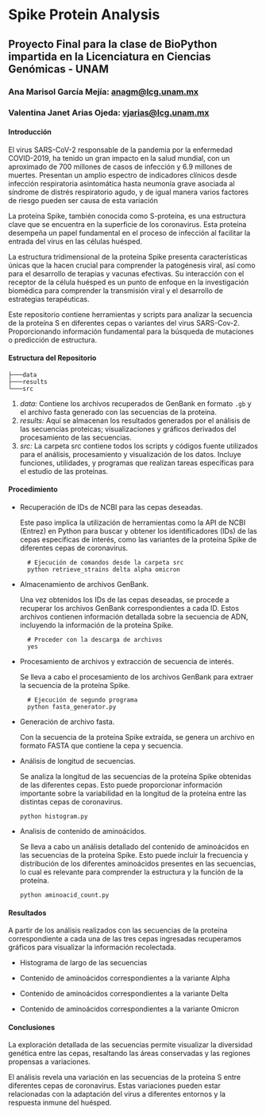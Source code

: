 # Spike Protein Analysis
## Proyecto Final para la clase de BioPython impartida en la Licenciatura en Ciencias Genómicas - UNAM
### Ana Marisol García Mejía: anagm@lcg.unam.mx
### Valentina Janet Arias Ojeda: vjarias@lcg.unam.mx
#### Introducción
El virus SARS-CoV-2 responsable de la pandemia por la enfermedad COVID-2019, ha tenido un gran impacto en la salud mundial, con un aproximado de 700 millones de casos de infección y 6.9 millones de muertes. Presentan un amplio espectro de indicadores clínicos desde infección respiratoria asintomática hasta neumonía grave asociada al síndrome de distrés respiratorio agudo, y de igual manera varios factores de riesgo pueden ser causa de esta variación

La proteína Spike, también conocida como S-proteína, es una estructura clave que se encuentra en la superficie de los coronavirus. Esta proteína desempeña un papel fundamental en el proceso de infección al facilitar la entrada del virus en las células huésped.

La estructura tridimensional de la proteína Spike presenta características únicas que la hacen crucial para comprender la patogénesis viral, así como para el desarrollo de terapias y vacunas efectivas. Su interacción con el receptor de la célula huésped es un punto de enfoque en la investigación biomédica para comprender la transmisión viral y el desarrollo de estrategias terapéuticas.

Este repositorio contiene herramientas y scripts para analizar la secuencia de la proteína S en diferentes cepas o variantes del virus SARS-Cov-2. Proporcionando información fundamental para la búsqueda de mutaciones o predicción de estructura.

#### Estructura del Repositorio
```
├───data
├───results
└───src
```
1. *data:* 
Contiene los archivos recuperados de GenBank en formato ```.gb``` y el archivo fasta generado con las secuencias de la proteína. 
2. *results:*
Aquí se almacenan los resultados generados por el análisis de las secuencias proteicas; visualizaciones y gráficos derivados del procesamiento de las secuencias.
3. *src:*
La carpeta src contiene todos los scripts y códigos fuente utilizados para el análisis, procesamiento y visualización de los datos. Incluye funciones, utilidades, y programas que realizan tareas específicas para el estudio de las proteínas.
#### Procedimiento
- Recuperación de IDs de NCBI para las cepas deseadas.

  Este paso implica la utilización de herramientas como la API de NCBI (Entrez) en Python para buscar y obtener los identificadores (IDs) de las cepas específicas de interés, como las variantes de la proteína Spike de diferentes cepas de coronavirus.
  ```
    # Ejecución de comandos desde la carpeta src
    python retrieve_strains delta alpha omicron
  ```
- Almacenamiento de archivos GenBank.

  Una vez obtenidos los IDs de las cepas deseadas, se procede a recuperar los archivos GenBank correspondientes a cada ID. Estos archivos contienen información detallada sobre la secuencia de ADN, incluyendo la información de la proteína Spike.
  ```
    # Proceder con la descarga de archivos
    yes
  ```
- Procesamiento de archivos y extracción de secuencia de interés.

  Se lleva a cabo el procesamiento de los archivos GenBank para extraer la secuencia de la proteína Spike.
  ```
    # Ejecución de segundo programa
    python fasta_generator.py
  ```
- Generación de archivo fasta.

  Con la secuencia de la proteína Spike extraída, se genera un archivo en formato FASTA que contiene la cepa y secuencia.

- Análisis de longitud de secuencias.

  Se analiza la longitud de las secuencias de la proteína Spike obtenidas de las diferentes cepas. Esto puede proporcionar información importante sobre la variabilidad en la longitud de la proteína entre las distintas cepas de coronavirus.
  ```
  python histogram.py
  ```
- Analisis de contenido de aminoácidos.

  Se lleva a cabo un análisis detallado del contenido de aminoácidos en las secuencias de la proteína Spike. Esto puede incluir la frecuencia y distribución de los diferentes aminoácidos presentes en las secuencias, lo cual es relevante para comprender la estructura y la función de la proteína.
  ```
  python aminoacid_count.py
  ```
#### Resultados
A partir de los análisis realizados con las secuencias de la proteína correspondiente a cada una de las tres cepas ingresadas recuperamos gráficos para visualizar la información recolectada.
  - Histograma de largo de las secuencias
  
  - Contenido de aminoácidos correspondientes a la variante Alpha
  
  - Contenido de aminoácidos correspondientes a la variante Delta
  
  - Contenido de aminoácidos correspondientes a la variante Omicron

#### Conclusiones

La exploración detallada de las secuencias permite visualizar la diversidad genética entre las cepas, resaltando las áreas conservadas y las regiones propensas a variaciones.

El análisis revela una variación en las secuencias de la proteína S entre diferentes cepas de coronavirus. Estas variaciones pueden estar relacionadas con la adaptación del virus a diferentes entornos y la respuesta inmune del huésped.
